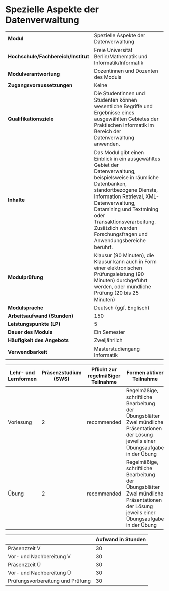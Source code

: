 # Spezielle Aspekte der Datenverwaltung
|                                    |   |
|------------------------------------|---|
|**Modul**                           | Spezielle Aspekte der Datenverwaltung |
|**Hochschule/Fachbereich/Institut** | Freie Universität Berlin/Mathematik und Informatik/Informatik |
|**Modulverantwortung**              | Dozentinnen und Dozenten des Moduls |
|**Zugangsvoraussetzungen**          | Keine |
|**Qualifikationsziele**             | Die Studentinnen und Studenten können wesentliche Begriffe und Ergebnisse eines ausgewählten Gebietes der Praktischen Informatik im Bereich der Datenverwaltung anwenden. |
|**Inhalte**                         | Das Modul gibt einen Einblick in ein ausgewähltes Gebiet der Datenverwaltung, beispielsweise in räumliche Datenbanken, standortbezogene Dienste, Information Retrieval, XML-Datenverwaltung, Datamining und Textmining oder Transaktionsverarbeitung. Zusätzlich werden Forschungsfragen und Anwendungsbereiche berührt. |
|**Modulprüfung**                    | Klausur (90 Minuten), die Klausur kann auch in Form einer elektronischen Prüfungsleistung (90 Minuten) durchgeführt werden, oder mündliche Prüfung (20 bis 25 Minuten) |
|**Modulsprache**                    | Deutsch (ggf. Englisch) |
|**Arbeitsaufwand (Stunden)**        | 150 |
|**Leistungspunkte (LP)**            | 5 |
|**Dauer des Moduls**                | Ein Semester |
|**Häufigkeit des Angebots**         | Zweijährlich |
|**Verwendbarkeit**                  | Masterstudiengang Informatik |

| Lehr- und Lernformen | Präsenzstudium <br> (SWS) | Pflicht zur regelmäßiger Teilnahme | Formen aktiver Teilnahme |
| ---------------------|---------------------------|------------------------------------|------------------------- |
| Vorlesung            | 2                         | recommended                        | Regelmäßige, schriftliche Bearbeitung der Übungsblätter<br>Zwei mündliche Präsentationen der Lösung jeweils einer Übungsaufgabe in der Übung |
| Übung                | 2                         | recommended                        | Regelmäßige, schriftliche Bearbeitung der Übungsblätter<br>Zwei mündliche Präsentationen der Lösung jeweils einer Übungsaufgabe in der Übung |

|   | Aufwand in Stunden |
| - |--------------------|
| Präsenzzeit V                            | 30    |
| Vor- und Nachbereitung V                 | 30    |
| Präsenzzeit Ü                            | 30    |
| Vor- und Nachbereitung Ü                 | 30    |
| Prüfungsvorbereitung und Prüfung         | 30    |
